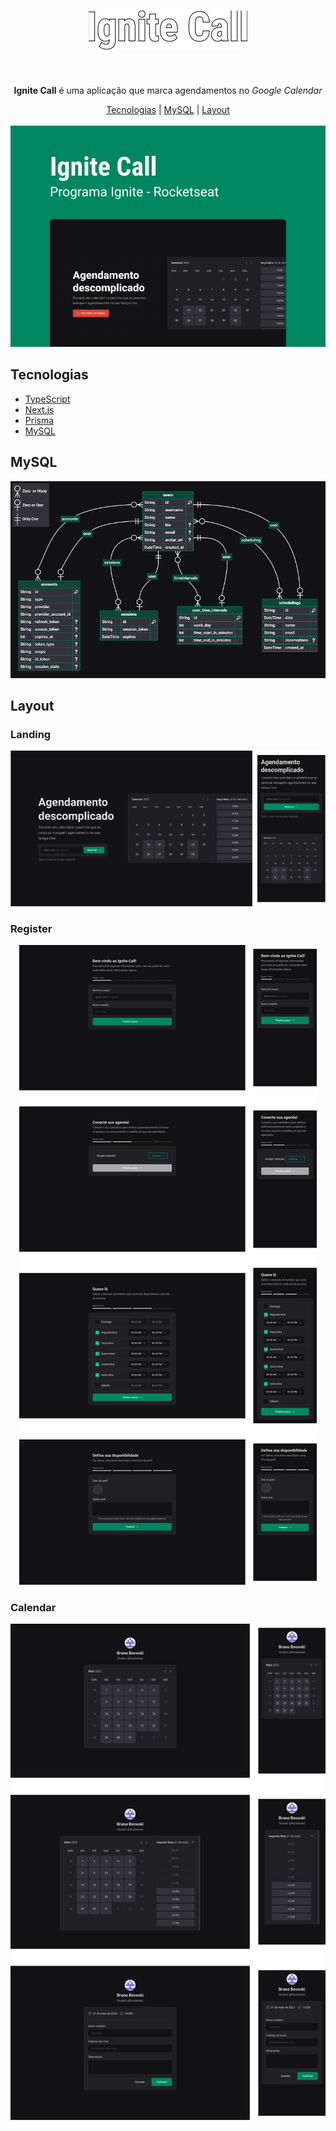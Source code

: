 <h1 align="center">
  <img src=".github/logo.png" />
</h1>

<br />

<p align="center"><strong>Ignite Call</strong> é uma aplicação que marca agendamentos no <i>Google Calendar</i></p>

<div align="center">
  <a href="#tecnologias">Tecnologias</a>
  |
  <a href="#mysql">MySQL</a>
  |
  <a href="#layout">Layout</a>
</div>

<br />

<div align="center">
  <img src=".github/cover.png" />
</div>

## Tecnologias
- [TypeScript](https://www.typescriptlang.org)
- [Next.js](https://nextjs.org)
- [Prisma](https://www.prisma.io)
- [MySQL](https://www.mysql.com)

## MySQL

<div align="center">
  <img src=".github/mysql.png" />
</div>

## Layout

### Landing

<div align="center">
  <img src=".github/landing.png" />
</div>

### Register

<div align="center">
  <img src=".github/register.png" />
</div>

### Calendar

<div align="center">
  <img src=".github/calendar.png" />
</div>
